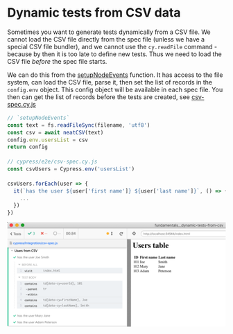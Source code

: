 # Dynamic tests from CSV data

Sometimes you want to generate tests dynamically from a CSV file. We cannot load the CSV file directly from the spec file (unless we have a special CSV file bundler), and we cannot use the `cy.readFile` command - because by then it is too late to define new tests. Thus we need to load the CSV file _before_ the spec file starts.

We can do this from the [setupNodeEvents](cypress.config.js) function. It has access to the file system, can load the CSV file, parse it, then set the list of records in the `config.env` object. This config object will be available in each spec file. You then can get the list of records before the tests are created, see [csv-spec.cy.js](./cypress/e2e/csv-spec.cy.js)

```js
// `setupNodeEvents`
const text = fs.readFileSync(filename, 'utf8')
const csv = await neatCSV(text)
config.env.usersList = csv
return config

// cypress/e2e/csv-spec.cy.js
const csvUsers = Cypress.env('usersList')

csvUsers.forEach(user => {
  it(`has the user ${user['first name']} ${user['last name']}`, () => {
    ...
  })
})
```

![CSV spec](./images/csv.png)

